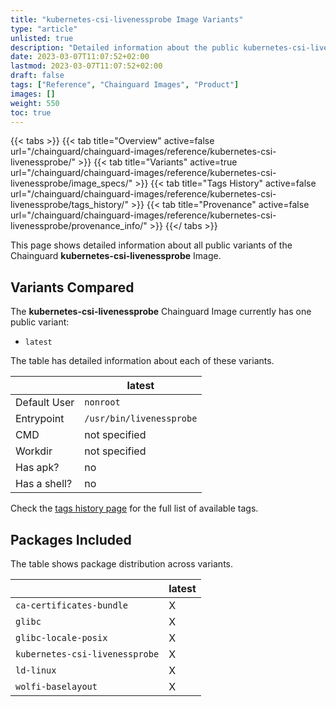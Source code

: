```yaml
---
title: "kubernetes-csi-livenessprobe Image Variants"
type: "article"
unlisted: true
description: "Detailed information about the public kubernetes-csi-livenessprobe Chainguard Image variants"
date: 2023-03-07T11:07:52+02:00
lastmod: 2023-03-07T11:07:52+02:00
draft: false
tags: ["Reference", "Chainguard Images", "Product"]
images: []
weight: 550
toc: true
---
```


{{< tabs >}}
{{< tab title="Overview" active=false url="/chainguard/chainguard-images/reference/kubernetes-csi-livenessprobe/" >}}
{{< tab title="Variants" active=true url="/chainguard/chainguard-images/reference/kubernetes-csi-livenessprobe/image_specs/" >}}
{{< tab title="Tags History" active=false url="/chainguard/chainguard-images/reference/kubernetes-csi-livenessprobe/tags_history/" >}}
{{< tab title="Provenance" active=false url="/chainguard/chainguard-images/reference/kubernetes-csi-livenessprobe/provenance_info/" >}}
{{</ tabs >}}

This page shows detailed information about all public variants of the Chainguard **kubernetes-csi-livenessprobe** Image.

## Variants Compared
The **kubernetes-csi-livenessprobe** Chainguard Image currently has one public variant: 

- `latest`

The table has detailed information about each of these variants.

|              | latest                   |
|--------------|--------------------------|
| Default User | `nonroot`                |
| Entrypoint   | `/usr/bin/livenessprobe` |
| CMD          | not specified            |
| Workdir      | not specified            |
| Has apk?     | no                       |
| Has a shell? | no                       |

Check the [tags history page](/chainguard/chainguard-images/reference/kubernetes-csi-livenessprobe/tags_history/) for the full list of available tags.

## Packages Included
The table shows package distribution across variants.

|                                | latest |
|--------------------------------|--------|
| `ca-certificates-bundle`       | X      |
| `glibc`                        | X      |
| `glibc-locale-posix`           | X      |
| `kubernetes-csi-livenessprobe` | X      |
| `ld-linux`                     | X      |
| `wolfi-baselayout`             | X      |


